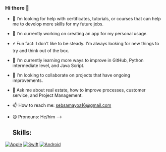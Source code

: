 ### Hi there 👋
- 🤔 I’m looking for help with certificates, tutorials, or courses that can help me to develop more skills for my future jobs.
- 🔭 I’m currently working on creating an app for my personal usage.
- ⚡ Fun fact: I don't like to be steady. I'm always looking for new things to try and think out of the box.
- 🌱 I’m currently learning more ways to improve in GitHub, Python intermediate level, and Java Script.
- 👯 I’m looking to collaborate on projects that have ongoing improvements.
- 💬 Ask me about real estate, how to improve processes, customer service, and Project Management.
- 📫 How to reach me: sebsamayoa16@gmail.com
- 😄 Pronouns: He/him
-->

  ## Skills:
[![Apple](https://img.shields.io/badge/Project_Manager-FF0000?style=for-the-badge=white&labelColor=101010)]()
[![Swift](https://img.shields.io/badge/5+_Customer_service_experience-FA7343?style=for-the-badge=white&labelColor=101010)]()
[![Android](https://img.shields.io/badge/Python-3DDC84?style=for-the-badge=android&=white&labelColor=101010)]()


